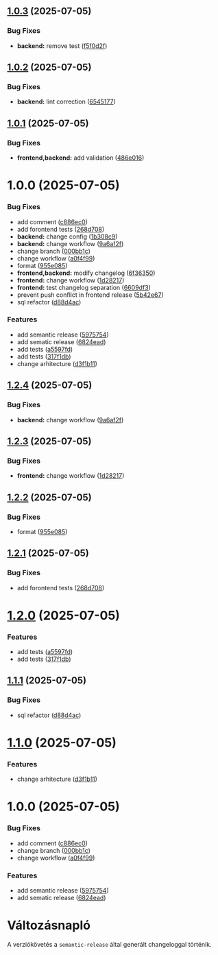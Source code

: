 ## [1.0.3](https://github.com/tamasjuhasz84/minicms/compare/backend-v1.0.2...backend-v1.0.3) (2025-07-05)


### Bug Fixes

* **backend:** remove test ([f5f0d2f](https://github.com/tamasjuhasz84/minicms/commit/f5f0d2f9abda49a351f88e2cb04316a7c9caadbf))

## [1.0.2](https://github.com/tamasjuhasz84/minicms/compare/backend-v1.0.1...backend-v1.0.2) (2025-07-05)


### Bug Fixes

* **backend:** lint correction ([6545177](https://github.com/tamasjuhasz84/minicms/commit/6545177bea168fc0cea2d1b586581e150d5e0f2d))

## [1.0.1](https://github.com/tamasjuhasz84/minicms/compare/backend-v1.0.0...backend-v1.0.1) (2025-07-05)


### Bug Fixes

* **frontend,backend:** add validation ([486e016](https://github.com/tamasjuhasz84/minicms/commit/486e016c751cb65dd68157e3b294fe898344d4b9))

# 1.0.0 (2025-07-05)

### Bug Fixes

- add comment ([c886ec0](https://github.com/tamasjuhasz84/minicms/commit/c886ec0bdd3a1c89bc8aaeafc221654c49d2e955))
- add forontend tests ([268d708](https://github.com/tamasjuhasz84/minicms/commit/268d7080e6429cfd3900f61dc529a7584bb5b262))
- **backend:** change config ([1b308c9](https://github.com/tamasjuhasz84/minicms/commit/1b308c9bc75ad4245634f94748db0266e9d0f8c8))
- **backend:** change workflow ([9a6af2f](https://github.com/tamasjuhasz84/minicms/commit/9a6af2f0500943baac8f03fc0cc4312d8d5a133c))
- change branch ([000bb1c](https://github.com/tamasjuhasz84/minicms/commit/000bb1c2f4c79c3179dd0137232eafd1618e04a6))
- change workflow ([a0f4f99](https://github.com/tamasjuhasz84/minicms/commit/a0f4f992bc971fbc7e9e28d6c0eb641fc1425aad))
- format ([955e085](https://github.com/tamasjuhasz84/minicms/commit/955e085a8fbc7daefdf3296eb6242540e72f679b))
- **frontend,backend:** modify changelog ([6f36350](https://github.com/tamasjuhasz84/minicms/commit/6f36350e3af125f809adbafae6525c3b1f6fe002))
- **frontend:** change workflow ([1d28217](https://github.com/tamasjuhasz84/minicms/commit/1d28217b1bba0754819eb82957b00745b337e8c5))
- **frontend:** test changelog separation ([6609df3](https://github.com/tamasjuhasz84/minicms/commit/6609df38aeca3d01a069f08b339853fbd238eeb5))
- prevent push conflict in frontend release ([5b42e67](https://github.com/tamasjuhasz84/minicms/commit/5b42e6776b8be0fc444b605ce362c3f471a719db))
- sql refactor ([d88d4ac](https://github.com/tamasjuhasz84/minicms/commit/d88d4ac5c055494e71aaa2709d66d6e12910237a))

### Features

- add semantic release ([5975754](https://github.com/tamasjuhasz84/minicms/commit/59757540548ad3e69502b8a9cf020c016cebd99d))
- add sematic release ([6824ead](https://github.com/tamasjuhasz84/minicms/commit/6824eadcac28b39b677b8088e0e6b6c28e0d8827))
- add tests ([a5597fd](https://github.com/tamasjuhasz84/minicms/commit/a5597fd775b840f370f2dd4403d0785691fc04ea))
- add tests ([317f1db](https://github.com/tamasjuhasz84/minicms/commit/317f1db75d2a7de82cc45a21a1c2d73571479966))
- change arhitecture ([d3f1b11](https://github.com/tamasjuhasz84/minicms/commit/d3f1b1186dadc36692a5af32d8834deee5f1aaaa))

## [1.2.4](https://github.com/tamasjuhasz84/minicms/compare/v1.2.3...v1.2.4) (2025-07-05)

### Bug Fixes

- **backend:** change workflow ([9a6af2f](https://github.com/tamasjuhasz84/minicms/commit/9a6af2f0500943baac8f03fc0cc4312d8d5a133c))

## [1.2.3](https://github.com/tamasjuhasz84/minicms/compare/v1.2.2...v1.2.3) (2025-07-05)

### Bug Fixes

- **frontend:** change workflow ([1d28217](https://github.com/tamasjuhasz84/minicms/commit/1d28217b1bba0754819eb82957b00745b337e8c5))

## [1.2.2](https://github.com/tamasjuhasz84/minicms/compare/v1.2.1...v1.2.2) (2025-07-05)

### Bug Fixes

- format ([955e085](https://github.com/tamasjuhasz84/minicms/commit/955e085a8fbc7daefdf3296eb6242540e72f679b))

## [1.2.1](https://github.com/tamasjuhasz84/minicms/compare/v1.2.0...v1.2.1) (2025-07-05)

### Bug Fixes

- add forontend tests ([268d708](https://github.com/tamasjuhasz84/minicms/commit/268d7080e6429cfd3900f61dc529a7584bb5b262))

# [1.2.0](https://github.com/tamasjuhasz84/minicms/compare/v1.1.1...v1.2.0) (2025-07-05)

### Features

- add tests ([a5597fd](https://github.com/tamasjuhasz84/minicms/commit/a5597fd775b840f370f2dd4403d0785691fc04ea))
- add tests ([317f1db](https://github.com/tamasjuhasz84/minicms/commit/317f1db75d2a7de82cc45a21a1c2d73571479966))

## [1.1.1](https://github.com/tamasjuhasz84/minicms/compare/v1.1.0...v1.1.1) (2025-07-05)

### Bug Fixes

- sql refactor ([d88d4ac](https://github.com/tamasjuhasz84/minicms/commit/d88d4ac5c055494e71aaa2709d66d6e12910237a))

# [1.1.0](https://github.com/tamasjuhasz84/minicms/compare/v1.0.1...v1.1.0) (2025-07-05)

### Features

- change arhitecture ([d3f1b11](https://github.com/tamasjuhasz84/minicms/commit/d3f1b1186dadc36692a5af32d8834deee5f1aaaa))

# 1.0.0 (2025-07-05)

### Bug Fixes

- add comment ([c886ec0](https://github.com/tamasjuhasz84/minicms/commit/c886ec0bdd3a1c89bc8aaeafc221654c49d2e955))
- change branch ([000bb1c](https://github.com/tamasjuhasz84/minicms/commit/000bb1c2f4c79c3179dd0137232eafd1618e04a6))
- change workflow ([a0f4f99](https://github.com/tamasjuhasz84/minicms/commit/a0f4f992bc971fbc7e9e28d6c0eb641fc1425aad))

### Features

- add semantic release ([5975754](https://github.com/tamasjuhasz84/minicms/commit/59757540548ad3e69502b8a9cf020c016cebd99d))
- add sematic release ([6824ead](https://github.com/tamasjuhasz84/minicms/commit/6824eadcac28b39b677b8088e0e6b6c28e0d8827))

# Változásnapló

A verziókövetés a `semantic-release` által generált changeloggal történik.
